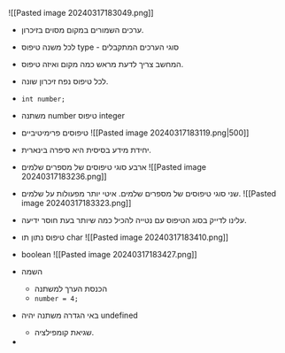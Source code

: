 ![[Pasted image 20240317183049.png]]
- ערכים השמורים במקום מסוים בזיכרון.
- לכל משנה טיפוס type - סוגי הערכים המתקבלים
- המחשב צריך לדעת מראש כמה מקום ואיזה טיפוס.
- לכל טיפוס נפח זיכרון שונה.
- ```int number;```
- משתנה number טיפוס integer

- טיפוסים פרימיטיביים
![[Pasted image 20240317183119.png|500]]
- יחידת מידע בסיסית היא סיפרה בינארית.
- ארבע סוגי טיפוסים של מספרים שלמים
  ![[Pasted image 20240317183236.png]]
- שני סוגי טיפוסים של מספרים שלמים. איטי יותר מפעולות על שלמים.
![[Pasted image 20240317183323.png]]
- עלינו לדייק בסוג הטיפוס עם נטייה להכיל כמה שיותר בעת חוסר ידיעה.
- טיפוס נתון תו char
![[Pasted image 20240317183410.png]]
- boolean
![[Pasted image 20240317183427.png]]

- השמה
	- הכנסת הערך למשתנה
	- ```number = 4;```
- באי הגדרה משתנה יהיה undefined
	- שגיאת קומפילציה.
- 